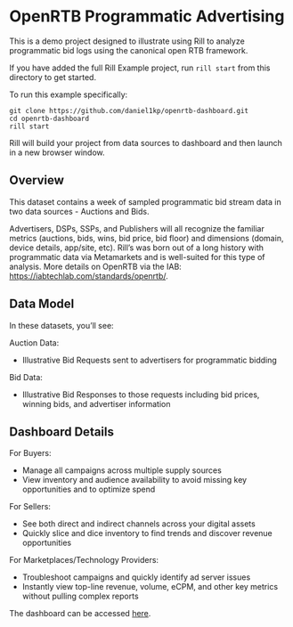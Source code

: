 # OpenRTB Programmatic Advertising

This is a demo project designed to illustrate using Rill to analyze programmatic bid logs using the canonical open RTB framework. 

If you have added the full Rill Example project, run `rill start` from this directory to get started.

To run this example specifically:

```
git clone https://github.com/daniel1kp/openrtb-dashboard.git
cd openrtb-dashboard
rill start
```

Rill will build your project from data sources to dashboard and then launch in a new browser window.

## Overview
This dataset contains a week of sampled programmatic bid stream data in two data sources - Auctions and Bids. 

Advertisers, DSPs, SSPs, and Publishers will all recognize the familiar metrics (auctions, bids, wins, bid price, bid floor) and dimensions (domain, device details, app/site, etc). Rill’s was born out of a long history with programmatic data via Metamarkets and is well-suited for this type of analysis. More details on OpenRTB via the IAB: https://iabtechlab.com/standards/openrtb/.

## Data Model
In these datasets, you’ll see:

Auction Data:
  - Illustrative Bid Requests sent to advertisers for programmatic bidding 

Bid Data: 
  - Illustrative Bid Responses to those requests including bid prices, winning bids, and advertiser information

## Dashboard Details

For Buyers:
  - Manage all campaigns across multiple supply sources
  - View inventory and audience availability to avoid missing key opportunities and to optimize spend

For Sellers:
  - See both direct and indirect channels across your digital assets
  - Quickly slice and dice inventory to find trends and discover revenue opportunities

For Marketplaces/Technology Providers:
  - Troubleshoot campaigns and quickly identify ad server issues
  - Instantly view top-line revenue, volume, eCPM, and other key metrics without pulling complex reports

The dashboard can be accessed [here](https://ui.rilldata.com/daniel1kp/openrtb-dashboard).
